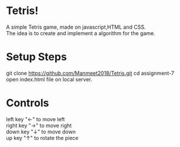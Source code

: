 # Tetris!
A simple Tetris game, made on javascript,HTML and CSS. \
The idea is to create and implement a algorithm for the game.

# Setup Steps
git clone https://github.com/Manmeet2018/Tetris.git
cd assignment-7 \
open index.html file on local server.

# Controls
left key "←" to move left \
right key "→" to move right \
down key "↓" to move down \
up key "↑" to rotate the piece
